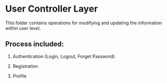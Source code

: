 # User Controller Layer

This folder contains operations for modifying and updating the information within
user level.

## Process included:

1. Authentication (Login, Logout, Forget Password)

2. Registration

3. Profile

